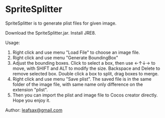 # SpriteSplitter
SpriteSplitter is to generate plist files for given image.

Download the SpriteSplitter.jar. Install JRE8.

Usage:
1. Right click and use menu "Load File" to choose an image file.
2. Right click and use menu "Generate BoundingBox"
3. Adjust the bounding boxes. Click to select a box, then use ←↑↓→ to move, with SHIFT and ALT to modify the size. Backspace and Delete to remove selected box. Double click a box to split, drag boxes to merge.
4. Right click and use menu "Save plist". The saved file is in the same folder  of the image file, with same name only difference on the extension "plist".
5. Then you can import the plist and image file to Cocos creator directly.
Hope you enjoy it.

Author: leafsax@gmail.com
